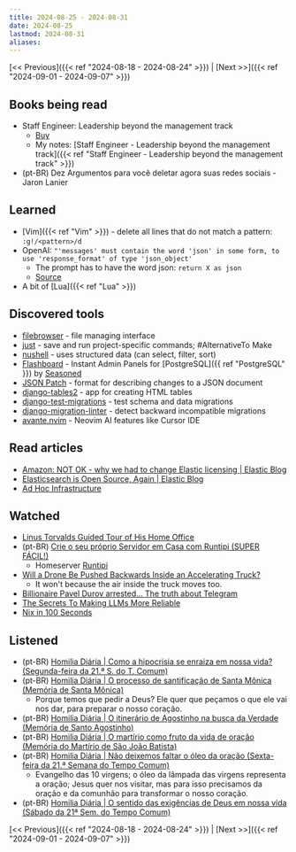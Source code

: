 ```yaml
---
title: 2024-08-25 - 2024-08-31
date: 2024-08-25
lastmod: 2024-08-31
aliases:
---
```


[<< Previous]({{< ref "2024-08-18 - 2024-08-24" >}}) | [Next >>]({{< ref "2024-09-01 - 2024-09-07" >}})

## Books being read
- Staff Engineer: Leadership beyond the management track
	- [Buy](https://staffeng.com/book)
	- My notes: [Staff Engineer - Leadership beyond the management track]({{< ref "Staff Engineer - Leadership beyond the management track" >}})
- (pt-BR) Dez Argumentos para você deletar agora suas redes sociais - Jaron Lanier

## Learned
- [Vim]({{< ref "Vim" >}}) - delete all lines that do not match a pattern: `:g!/<pattern>/d`
- OpenAI: `"'messages' must contain the word 'json' in some form, to use
  'response_format' of type 'json_object'`
    * The prompt has to have the word json: `return X as json`
    * [Source](https://community.openai.com/t/how-do-i-use-the-new-json-mode/475890/14)
- A bit of [Lua]({{< ref "Lua" >}})

## Discovered tools
- [filebrowser](https://github.com/filebrowser/filebrowser) - file managing
  interface
- [just](https://github.com/casey/just) - save and run project-specific
  commands; #AlternativeTo Make
- [nushell](https://github.com/nushell/nushell) - uses structured data (can
  select, filter, sort)
- [Flashboard](https://www.getflashboard.com) - Instant Admin Panels for
  [PostgreSQL]({{ ref "PostgreSQL" }}) by [Seasoned](https://www.seasoned.cc)
- [JSON Patch](https://jsonpatch.com) - format for describing changes to a JSON
  document
- [django-tables2](https://github.com/jieter/django-tables2) - app for creating
  HTML tables
- [django-test-migrations](https://github.com/wemake-services/django-test-migrations) -
  test schema and data migrations
- [django-migration-linter](https://github.com/3YOURMIND/django-migration-linter) -
  detect backward incompatible migrations
- [avante.nvim](https://github.com/yetone/avante.nvim) - Neovim AI features
  like Cursor IDE

## Read articles
- [Amazon: NOT OK - why we had to change Elastic licensing | Elastic Blog](https://www.elastic.co/blog/why-license-change-aws)
- [Elasticsearch is Open Source, Again | Elastic Blog](https://www.elastic.co/blog/elasticsearch-is-open-source-again)
- [Ad Hoc Infrastructure](https://tidyfirst.substack.com/p/ad-hoc-infrastructure)

## Watched
- [Linus Torvalds Guided Tour of His Home Office](https://www.youtube.com/watch?v=jYUZAF3ePFE)
- (pt-BR) [Crie o seu próprio Servidor em Casa com Runtipi (SUPER FÁCIL!)](https://www.youtube.com/watch?v=LasIH5a5g_4)
    * Homeserver [Runtipi](https://runtipi.io/)
- [Will a Drone Be Pushed Backwards Inside an Accelerating Truck?](https://www.youtube.com/watch?v=niqeCL80W5g)
    * It won't because the air inside the truck moves too.
- [Billionaire Pavel Durov arrested... The truth about Telegram](https://www.youtube.com/watch?v=39rBzRd4M0k)
- [The Secrets To Making LLMs More Reliable](https://www.youtube.com/watch?v=O5rmwjY2lbA)
- [Nix in 100 Seconds](https://www.youtube.com/watch?v=FJVFXsNzYZQ)

## Listened
- (pt-BR) [Homilia Diária | Como a hipocrisia se enraiza em nossa vida? (Segunda-feira da 21.ª S. do T. Comum)](https://www.youtube.com/watch?v=Tv5MGDCK1hU)
- (pt-BR) [Homilia Diária | O processo de santificação de Santa Mônica (Memória de Santa Mônica)](https://youtu.be/YYBFL30ZN_8)
    * Porque temos que pedir a Deus? Ele quer que peçamos o que ele vai nos
      dar, para preparar o nosso coração.
- (pt-BR) [Homilia Diária | O itinerário de Agostinho na busca da Verdade (Memória de Santo Agostinho)](https://www.youtube.com/watch?v=oc1BD_JK4OQ)
- (pt-BR) [Homilia Diária | O martírio como fruto da vida de oração (Memória do Martírio de São João Batista)](https://www.youtube.com/watch?v=4yh_eZp0rDw)
- (pt-BR) [Homilia Diária | Não deixemos faltar o óleo da oração (Sexta-feira da 21.ª Semana do Tempo Comum)](https://www.youtube.com/watch?v=95kQ0NaSDrA)
    * Evangelho das 10 virgens; o óleo da lâmpada das virgens representa a
      oração; Jesus quer nos visitar, mas para isso precisamos da oração e
      da comunhão para transformar o nosso coração.
- (pt-BR) [Homilia Diária | O sentido das exigências de Deus em nossa vida (Sábado da 21ª Sem. do Tempo Comum)](https://www.youtube.com/watch?v=AZZJ1pnMIEM)

[<< Previous]({{< ref "2024-08-18 - 2024-08-24" >}}) | [Next >>]({{< ref "2024-09-01 - 2024-09-07" >}})
